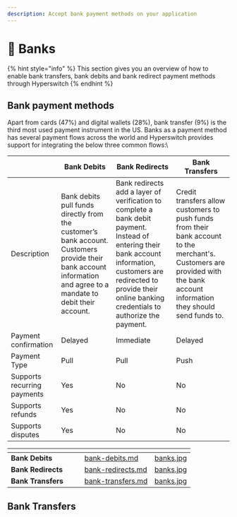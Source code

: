 ```yaml
---
description: Accept bank payment methods on your application
---
```


# 🏦 Banks

{% hint style="info" %}
This section gives you an overview of how to enable bank transfers, bank debits and bank redirect payment methods through Hyperswitch
{% endhint %}

## Bank payment methods

Apart from cards (47%) and digital wallets (28%), bank transfer (9%) is the third most used payment instrument in the US. Banks as a payment method has several payment flows across the world and Hyperswitch provides support for integrating the below three common flows:\


|                             | Bank Debits                                                                                                                                                       | Bank Redirects                                                                                                                                                                                                                  | Bank Transfers                                                                                                                                                                |
| --------------------------- | ----------------------------------------------------------------------------------------------------------------------------------------------------------------- | ------------------------------------------------------------------------------------------------------------------------------------------------------------------------------------------------------------------------------- | ----------------------------------------------------------------------------------------------------------------------------------------------------------------------------- |
| Description                 | Bank debits pull funds directly from the customer’s bank account. Customers provide their bank account information and agree to a mandate to debit their account. | Bank redirects add a layer of verification to complete a bank debit payment. Instead of entering their bank account information, customers are redirected to provide their online banking credentials to authorize the payment. | Credit transfers allow customers to push funds from their bank account to the merchant's. Customers are provided with the bank account information they should send funds to. |
| Payment confirmation        | Delayed                                                                                                                                                           | Immediate                                                                                                                                                                                                                       | Delayed                                                                                                                                                                       |
| Payment Type                | Pull                                                                                                                                                              | Pull                                                                                                                                                                                                                            | Push                                                                                                                                                                          |
| Supports recurring payments | Yes                                                                                                                                                               | No                                                                                                                                                                                                                              | No                                                                                                                                                                            |
| Supports refunds            | Yes                                                                                                                                                               | No                                                                                                                                                                                                                              | No                                                                                                                                                                            |
| Supports disputes           | Yes                                                                                                                                                               | No                                                                                                                                                                                                                              | No                                                                                                                                                                            |



<table data-view="cards"><thead><tr><th></th><th></th><th></th><th data-hidden data-card-target data-type="content-ref"></th><th data-hidden data-card-cover data-type="files"></th></tr></thead><tbody><tr><td><strong>Bank Debits</strong></td><td></td><td></td><td><a href="banks/bank-debits.md">bank-debits.md</a></td><td><a href="../../.gitbook/assets/banks.jpg">banks.jpg</a></td></tr><tr><td><strong>Bank Redirects</strong></td><td></td><td></td><td><a href="banks/bank-redirects.md">bank-redirects.md</a></td><td><a href="../../.gitbook/assets/banks.jpg">banks.jpg</a></td></tr><tr><td><strong>Bank Transfers</strong></td><td></td><td></td><td><a href="banks/bank-transfers.md">bank-transfers.md</a></td><td><a href="../../.gitbook/assets/banks.jpg">banks.jpg</a></td></tr></tbody></table>

##

##

## Bank Transfers


